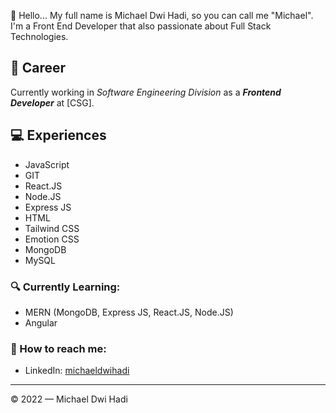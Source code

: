 👋 Hello... My full name is Michael Dwi Hadi, so you can call me "Michael". I'm a Front End Developer that also passionate about Full Stack Technologies.

## 💼 Career
Currently working in *Software Engineering Division* as a ***Frontend Developer*** at [CSG].

## 💻 Experiences
- JavaScript
- GIT
- React.JS
- Node.JS
- Express JS
- HTML
- Tailwind CSS
- Emotion CSS
- MongoDB
- MySQL

### 🔍 Currently Learning:
- MERN (MongoDB, Express JS, React.JS, Node.JS)
- Angular

### 🚀 How to reach me:
- LinkedIn: [michaeldwihadi](https://www.linkedin.com/in/michael-dwi-hadi/)

---

© 2022 — Michael Dwi Hadi
